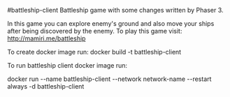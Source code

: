 #battleship-client
Battleship game with some changes written by Phaser 3.

In this game you can explore enemy's ground and also move your ships after being discovered by the enemy.
To play this game visit: http://mamiri.me/battleship

To create docker image run:
docker build -t battleship-client

To run battleship client docker image run:

docker run --name battleship-client --network network-name --restart always -d battleship-client